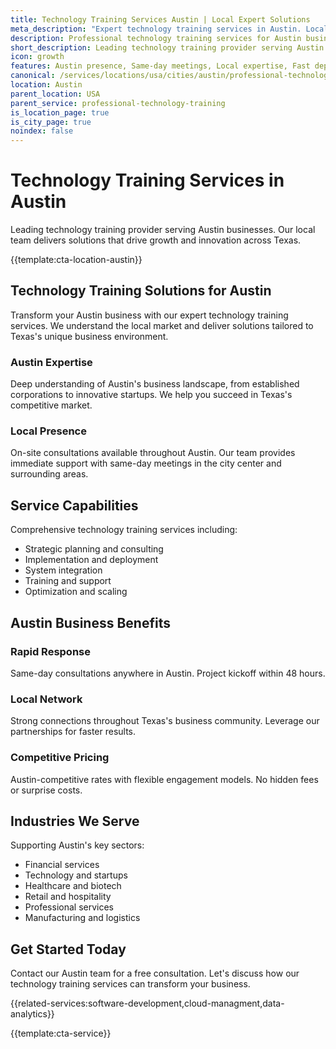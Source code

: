 ```yaml
---
title: Technology Training Services Austin | Local Expert Solutions
meta_description: "Expert technology training services in Austin. Local team, same-day consultations, proven results. Transform your business today."
description: Professional technology training services for Austin businesses
short_description: Leading technology training provider serving Austin and Texas.
icon: growth
features: Austin presence, Same-day meetings, Local expertise, Fast deployment, Competitive rates, Proven track record
canonical: /services/locations/usa/cities/austin/professional-technology-training-austin.html
location: Austin
parent_location: USA
parent_service: professional-technology-training
is_location_page: true
is_city_page: true
noindex: false
---
```


# Technology Training Services in Austin

Leading technology training provider serving Austin businesses. Our local team delivers solutions that drive growth and innovation across Texas.

{{template:cta-location-austin}}

## Technology Training Solutions for Austin

Transform your Austin business with our expert technology training services. We understand the local market and deliver solutions tailored to Texas's unique business environment.

### Austin Expertise

Deep understanding of Austin's business landscape, from established corporations to innovative startups. We help you succeed in Texas's competitive market.

### Local Presence

On-site consultations available throughout Austin. Our team provides immediate support with same-day meetings in the city center and surrounding areas.

## Service Capabilities

Comprehensive technology training services including:
- Strategic planning and consulting
- Implementation and deployment
- System integration
- Training and support
- Optimization and scaling

## Austin Business Benefits

### Rapid Response
Same-day consultations anywhere in Austin. Project kickoff within 48 hours.

### Local Network
Strong connections throughout Texas's business community. Leverage our partnerships for faster results.

### Competitive Pricing
Austin-competitive rates with flexible engagement models. No hidden fees or surprise costs.

## Industries We Serve

Supporting Austin's key sectors:
- Financial services
- Technology and startups
- Healthcare and biotech
- Retail and hospitality
- Professional services
- Manufacturing and logistics

## Get Started Today

Contact our Austin team for a free consultation. Let's discuss how our technology training services can transform your business.

{{related-services:software-development,cloud-managment,data-analytics}}

{{template:cta-service}}
